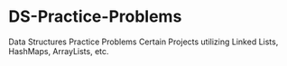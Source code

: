 # DS-Practice-Problems
Data Structures Practice Problems
Certain Projects utilizing Linked Lists, HashMaps, ArrayLists, etc.
